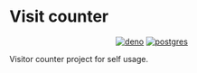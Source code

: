 # Visit counter

<div align="center">

  [![deno](https://img.shields.io/badge/deno-2.1-blue?logo=deno)](#)
  [![postgres](https://img.shields.io/badge/Postgres-14-blue?logo=postgresql)](#)

</div>

Visitor counter project for self usage.
